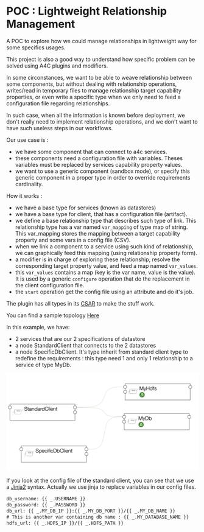 # POC : Lightweight Relationship Management
A POC to explore how we could manage relationships in lightweight way for some specifics usages.

This project is also a good way to understand how specific problem can be solved using A4C plugins and modifiers.

In some circonstances, we want to be able to weave relationship between some components, 
but without dealing with relationship operations, writes/read in temporary files to manage relationship 
target capability properties, or even write a specific type when we only need to feed a configuration file regarding relationships.

In such case, when all the information is known before deployment, we don't really need to implement relationship operations, 
and we don't want to have such useless steps in our workflows.

Our use case is :
- we have some component that can connect to a4c services.
- these components need a configuration file with variables. Theses variables must be
replaced by services capability property values.
- we want to use a generic component (sandbox mode), or specify this generic component in a proper type in order to override requirements cardinality.

How it works : 

- we have a base type for services (known as datastores)
- we have a base type for client, that has a configuration file (artifact).
- we define a base relationship type that describes such type of link. This relationship type has
a var named `var_mapping` of type map of string. This var_mapping stores the mapping between a target capability property and some vars in a config file (CSV).
- when we link a component to a service using such kind of relationship, we can graphically feed this mapping (using relationship property form).
- a modifier is in charge of exploring these relationship, resolve the corresponding target property value, and feed a map named `var_values`.
- this `var_values` contains a map (key is the var name, value is the value). It is used by a generic `configure` operation that do the replacement in the client configuration file.
- the `start` operation get the config file using an attribute and do it's job.

The plugin has all types in its [CSAR](src/main/resources/csar) to make the stuff work.

You can find a sample topology [Here](src/test/resources/csar/types.yml)

In this example, we have:
- 2 services that are our 2 specifications of datastore
- a node StandardClient that connects to the 2 datastores
- a node SpecificDbClient. It's type inherit from standard client type to redefine the requirements : this type need 1 and only 1 relationship to a service of type MyDb.

![Sample Topology](src/test/resources/doc/sampleTopolopgy.png?raw=true "Sample Topology")

If you look at the config file of the standard client, you can see that we use a [Jinja2](https://jinja.palletsprojects.com/en/2.11.x/) syntax. Actually we use jinja to replace variables in our config files.

```
db_username: {{ _.USERNAME }}
db_password: {{ _.PASSWORD }}
db_url: {{ _.MY_DB_IP }}:{{ _.MY_DB_PORT }}/{{ _.MY_DB_NAME }}
# This is another var containing db name : {{ _.MY_DATABASE_NAME }}
hdfs_url: {{ _.HDFS_IP }}/{{ _.HDFS_PATH }}
```

